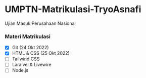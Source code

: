 # UMPTN-Matrikulasi-TryoAsnafi

Ujian Masuk Perusahaan Nasional

### Materi Matrikulasi

- [x] Git (24 Okt 2022)
- [x] HTML & CSS (25 Okt 2022)
- [ ] Tailwind CSS
- [ ] Laralvel & Livewire
- [ ] Node.js
